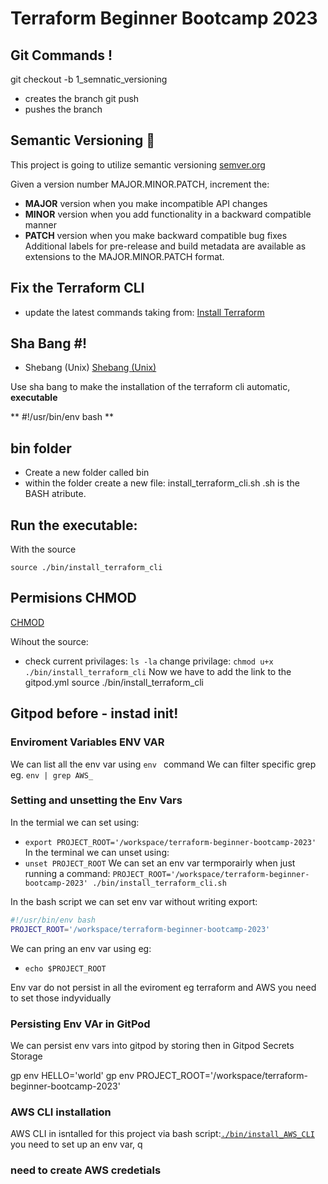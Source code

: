 # Terraform Beginner Bootcamp 2023

## Git Commands !

git checkout -b 1_semnatic_versioning 
-  creates the branch
git push 
- pushes the branch

## Semantic Versioning :mage:

This project is going to utilize semantic versioning
[semver.org](https://semver.org/)

Given a version number MAJOR.MINOR.PATCH, increment the:

- **MAJOR** version when you make incompatible API changes
- **MINOR** version when you add functionality in a backward compatible manner
- **PATCH** version when you make backward compatible bug fixes
Additional labels for pre-release and build metadata are available as extensions to the MAJOR.MINOR.PATCH format.


## Fix the Terraform CLI 

- update the latest commands taking from:
[Install Terraform](https://developer.hashicorp.com/terraform/tutorials/aws-get-started/install-cli)

## Sha Bang #!

- Shebang (Unix)
[Shebang (Unix)](https://en.wikipedia.org/wiki/Shebang_(Unix))

Use sha bang to make the installation of the terraform cli automatic, **executable**

** #!/usr/bin/env bash **

## bin folder

-  Create a new folder called bin
- within the folder create a new file: install_terraform_cli.sh
 .sh is the BASH atribute.

## Run the executable:

With the source

`
source ./bin/install_terraform_cli
`
## Permisions CHMOD

[CHMOD](https://en.wikipedia.org/wiki/Chmod)

Wihout the source:
- check current privilages:
`
ls -la
`
change privilage:
`
chmod u+x ./bin/install_terraform_cli
`
Now we have to add the link to the gitpod.yml
      source ./bin/install_terraform_cli
      
## Gitpod before - instad init!

### Enviroment Variables ENV VAR

We can list all the env var using  `env ` command
We can filter specific grep eg.  `env | grep AWS_`

### Setting and unsetting the Env Vars

In the termial we can set using: 
- `export PROJECT_ROOT='/workspace/terraform-beginner-bootcamp-2023'`
In the terminal we can unset using:
- `unset PROJECT_ROOT`
We can set an env var termporairly when just running a command:
`PROJECT_ROOT='/workspace/terraform-beginner-bootcamp-2023' ./bin/install_terraform_cli.sh`

In the bash script we can set env var without writing export:
```sh
#!/usr/bin/env bash 
PROJECT_ROOT='/workspace/terraform-beginner-bootcamp-2023'
```
We can pring an env var using eg:
- `echo $PROJECT_ROOT`

Env var do not persist in all the eviroment eg terraform and AWS you need to set those indyvidually

### Persisting Env VAr in GitPod

 We can persist env vars into gitpod by storing then in Gitpod Secrets Storage 

 gp env HELLO='world'
 gp env PROJECT_ROOT='/workspace/terraform-beginner-bootcamp-2023'

### AWS CLI installation

AWS CLI in isntalled for this project via bash script:[`./bin/install_AWS_CLI`](./bin/install_AWS_CLI)
you need to set up an env var,
q

### need to create AWS credetials 

